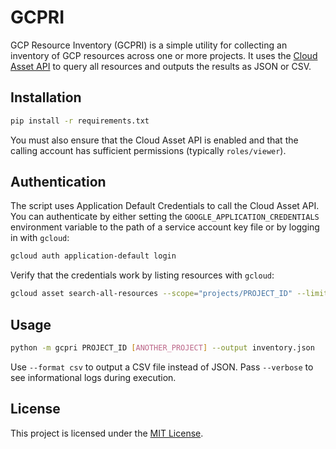 # GCPRI

GCP Resource Inventory (GCPRI) is a simple utility for collecting an
inventory of GCP resources across one or more projects. It uses the
[Cloud Asset API](https://cloud.google.com/asset-inventory/docs/apis) to
query all resources and outputs the results as JSON or CSV.

## Installation

```bash
pip install -r requirements.txt
```

You must also ensure that the Cloud Asset API is enabled and that the
calling account has sufficient permissions (typically `roles/viewer`).

## Authentication

The script uses Application Default Credentials to call the Cloud
Asset API. You can authenticate by either setting the
`GOOGLE_APPLICATION_CREDENTIALS` environment variable to the path of a
service account key file or by logging in with `gcloud`:

```bash
gcloud auth application-default login
```

Verify that the credentials work by listing resources with `gcloud`:

```bash
gcloud asset search-all-resources --scope="projects/PROJECT_ID" --limit=1
```

## Usage

```bash
python -m gcpri PROJECT_ID [ANOTHER_PROJECT] --output inventory.json
```

Use `--format csv` to output a CSV file instead of JSON.
Pass `--verbose` to see informational logs during execution.

## License

This project is licensed under the [MIT License](LICENSE).
